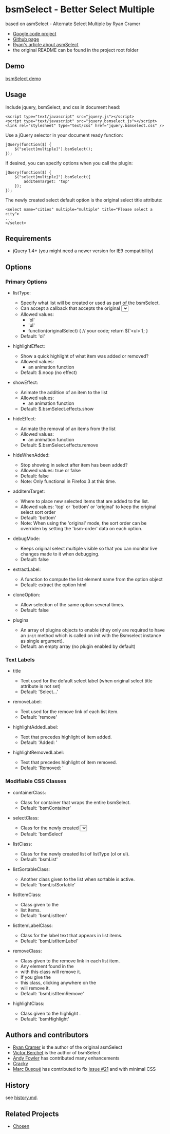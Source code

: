 # bsmSelect - Better Select Multiple #

based on asmSelect - Alternate Select Multiple by Ryan Cramer

  * [Google code project](http://code.google.com/p/jquery-asmselect/)
  * [Github page](http://github.com/ryancramerdesign/jquery-asmSelect)
  * [Ryan's article about asmSelect](http://www.ryancramer.com/journal/entries/select_multiple/)
  * the original README can be found in the project root folder

## Demo ##

[bsmSelect demo](http://www.suumit.com/projects/bsmSelect/examples/index.html)

## Usage ##

Include jquery, bsmSelect, and css in document head:

    <script type="text/javascript" src="jquery.js"></script>
    <script type="text/javascript" src="jquery.bsmselect.js"></script>
    <link rel="stylesheet" type="text/css" href="jquery.bsmselect.css" />

Use a jQuery selector in your document ready function:

    jQuery(function($) {
        $("select[multiple]").bsmSelect();
    });

If desired, you can specify options when you call the plugin:

    jQuery(function($) {
        $("select[multiple]").bsmSelect({
            addItemTarget: 'top'
        });
    });

The newly created select default option is the original select title attribute:

    <select name="cities" multiple="multiple" title="Please select a city">
    ...
    </select>

## Requirements ##

* jQuery 1.4+ (you might need a newer version for IE9 compatibility)

## Options ##

### Primary Options ###

* listType:

  * Specify what list will be created or used as part of the bsmSelect.
  * Can accept a callback that accepts the original <select> as an argument and
    returns a jQuery object with a single list.
  * Allowed values:
      * 'ol'
      * 'ul'
      * function(originalSelect) { // your code; return $('&lt;ul&gt;'); }
  * Default: 'ol'

* highlightEffect:

  * Show a quick highlight of what item was added or removed?
  * Allowed values:
    * an animation function
  * Default: $.noop (no effect)

* showEffect:

  * Animate the addition of an item to the list
  * Allowed values:
    * an animation function
  * Default: $.bsmSelect.effects.show

* hideEffect:

  * Animate the removal of an items from the list
  * Allowed values:
    * an animation function
  * Default: $.bsmSelect.effects.remove

* hideWhenAdded:

  * Stop showing in select after item has been added?
  * Allowed values: true or false
  * Default: false
  * Note: Only functional in Firefox 3 at this time.

* addItemTarget:

  * Where to place new selected items that are added to the list.
  * Allowed values: 'top' or 'bottom' or 'original' to keep the original select
    sort order
  * Default: 'bottom'
  * Note: When using the 'original' mode, the sort order can be overriden by setting
    the 'bsm-order' data on each option.

* debugMode:

  * Keeps original select multiple visible so that you can monitor live changes
    made to it when debugging.
  * Default: false

* extractLabel:

  * A function to compute the list element name from the option object
  * Default: extract the option html

* cloneOption:

  * Allow selection of the same option several times.
  * Default: false

* plugins

  * An array of plugins objects to enable (they only are required to have an `init`
    method which is called on init with the Bsmselect instance as single argument).
  * Default: an empty array (no plugin enabled by default)

### Text Labels ###

* title

  * Text used for the default select label (when original select title attribute
    is not set)
  * Default: 'Select...'

* removeLabel:

  * Text used for the remove link of each list item.
  * Default: 'remove'

* highlightAddedLabel:

  * Text that precedes highlight of item added.
  * Default: 'Added: '

* highlightRemovedLabel:

  * Text that precedes highlight of item removed.
  * Default: 'Removed: '

### Modifiable CSS Classes ###

* containerClass:

  * Class for container that wraps the entire bsmSelect.
  * Default: 'bsmContainer'

* selectClass:

  * Class for the newly created <select>.
  * Default: 'bsmSelect'

* listClass:

  * Class for the newly created list of listType (ol or ul).
  * Default: 'bsmList'

* listSortableClass:

  * Another class given to the list when sortable is active.
  * Default: 'bsmListSortable'

* listItemClass:

  * Class given to the <li> list items.
  * Default: 'bsmListItem'

* listItemLabelClass:

  * Class for the label text that appears in list items.
  * Default: 'bsmListItemLabel'

* removeClass:

  * Class given to the remove link in each list item.
  * Any element found in the <li> with this class will remove it.
  * If you give the <li> this class, clicking anywhere on the <li> will remove it.
  * Default: 'bsmListItemRemove'

* highlightClass:

  * Class given to the highlight <span>.
  * Default: 'bsmHighlight'

## Authors and contributors ##

  * [Ryan Cramer](http://www.ryancramer.com/) is the author of the original asmSelect
  * [Victor Berchet](http://github.com/vicb) is the author of bsmSelect
  * [Andy Fowler](http://github.com/andyfowler) has contributed many enhancements
  * [Cracky](https://github.com/Cracky)
  * [Marc Busqué](https://github.com/laMarciana) has contributed to fix
    [issue #21](https://github.com/vicb/bsmSelect/issues/21) and with minimal CSS

## History ##

see [history.md](history.md).

## Related Projects ##

  * [Chosen](https://github.com/harvesthq/chosen/)

